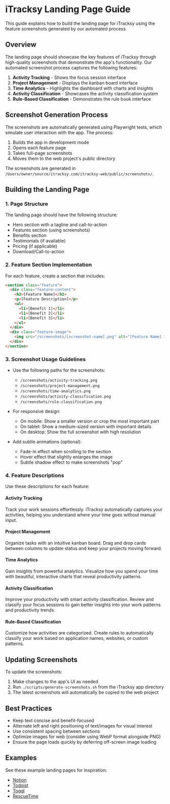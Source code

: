 # iTracksy Landing Page Guide

This guide explains how to build the landing page for iTracksy using the feature screenshots generated by our automated process.

## Overview

The landing page should showcase the key features of iTracksy through high-quality screenshots that demonstrate the app's functionality. Our automated screenshot process captures the following features:

1. **Activity Tracking** - Shows the focus session interface
2. **Project Management** - Displays the kanban board interface
3. **Time Analytics** - Highlights the dashboard with charts and insights
4. **Activity Classification** - Showcases the activity classification system
5. **Rule-Based Classification** - Demonstrates the rule book interface

## Screenshot Generation Process

The screenshots are automatically generated using Playwright tests, which simulate user interaction with the app. The process:

1. Builds the app in development mode
2. Opens each feature page
3. Takes full-page screenshots
4. Moves them to the web project's public directory

The screenshots are generated in `/Users/owner/source/itracksy.com/itracksy-web/public/screenshots/`.

## Building the Landing Page

### 1. Page Structure

The landing page should have the following structure:

- Hero section with a tagline and call-to-action
- Features section (using screenshots)
- Benefits section
- Testimonials (if available)
- Pricing (if applicable)
- Download/Call-to-action

### 2. Feature Section Implementation

For each feature, create a section that includes:

```html
<section class="feature">
  <div class="feature-content">
    <h2>[Feature Name]</h2>
    <p>[Feature Description]</p>
    <ul>
      <li>[Benefit 1]</li>
      <li>[Benefit 2]</li>
      <li>[Benefit 3]</li>
    </ul>
  </div>
  <div class="feature-image">
    <img src="/screenshots/[screenshot-name].png" alt="[Feature Name] in iTracksy" loading="lazy" />
  </div>
</section>
```

### 3. Screenshot Usage Guidelines

- Use the following paths for the screenshots:

  - `/screenshots/activity-tracking.png`
  - `/screenshots/project-management.png`
  - `/screenshots/time-analytics.png`
  - `/screenshots/activity-classification.png`
  - `/screenshots/rule-classification.png`

- For responsive design:

  - On mobile: Show a smaller version or crop the most important part
  - On tablet: Show a medium-sized version with important details
  - On desktop: Show the full screenshot with high resolution

- Add subtle animations (optional):
  - Fade-in effect when scrolling to the section
  - Hover effect that slightly enlarges the image
  - Subtle shadow effect to make screenshots "pop"

### 4. Feature Descriptions

Use these descriptions for each feature:

#### Activity Tracking

Track your work sessions effortlessly. iTracksy automatically captures your activities, helping you understand where your time goes without manual input.

#### Project Management

Organize tasks with an intuitive kanban board. Drag and drop cards between columns to update status and keep your projects moving forward.

#### Time Analytics

Gain insights from powerful analytics. Visualize how you spend your time with beautiful, interactive charts that reveal productivity patterns.

#### Activity Classification

Improve your productivity with smart activity classification. Review and classify your focus sessions to gain better insights into your work patterns and productivity trends.

#### Rule-Based Classification

Customize how activities are categorized. Create rules to automatically classify your work based on application names, websites, or custom patterns.

## Updating Screenshots

To update the screenshots:

1. Make changes to the app's UI as needed
2. Run `./scripts/generate-screenshots.sh` from the iTracksy app directory
3. The latest screenshots will automatically be copied to the web project

## Best Practices

- Keep text concise and benefit-focused
- Alternate left and right positioning of text/images for visual interest
- Use consistent spacing between sections
- Optimize images for web (consider using WebP format alongside PNG)
- Ensure the page loads quickly by deferring off-screen image loading

## Examples

See these example landing pages for inspiration:

- [Notion](https://www.notion.so/)
- [Todoist](https://todoist.com/)
- [Toggl](https://toggl.com/)
- [RescueTime](https://www.rescuetime.com/)
